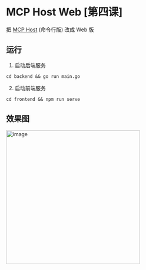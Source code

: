 # MCP Host Web [第四课]

把 [MCP Host](https://github.com/guobinqiu/mcp-host) (命令行版) 改成 Web 版

## 运行

1. 启动后端服务

```
cd backend && go run main.go
```

2. 启动前端服务

```
cd frontend && npm run serve
```

## 效果图

<img width="363" alt="image" src="https://github.com/user-attachments/assets/c7cd91dd-bf51-4223-9d7f-d0c2dca1d381" />
